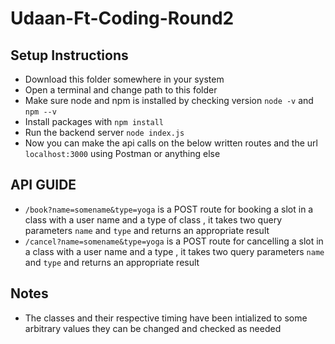 # Udaan-Ft-Coding-Round2

## Setup Instructions 

- Download this folder somewhere in your system 
- Open a terminal and change path to this folder 
- Make sure node and npm is installed by checking version `node -v` and `npm --v` 
- Install packages with `npm install` 
- Run the backend server `node index.js`
- Now you can make the api calls on the below written routes and the url `localhost:3000` using Postman or anything else


## API GUIDE 

- `/book?name=somename&type=yoga` is a POST route for booking a slot in a class with a user name and a type of class  , it takes two query parameters `name` and `type` and returns an appropriate result 
- `/cancel?name=somename&type=yoga` is a POST route for cancelling a slot in a class with a user name and a type  , it takes two query parameters `name` and `type` and returns an appropriate result 

## Notes 

- The classes and their respective timing have been intialized to some arbitrary values they can be changed and checked as needed